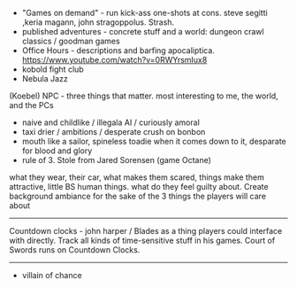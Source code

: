 
* "Games on demand" - run kick-ass one-shots at cons.  steve segitti ,keria magann, john stragoppolus. Strash.
* published adventures - concrete stuff and a world:  dungeon crawl classics / goodman games
* Office Hours - descriptions and barfing apocaliptica. https://www.youtube.com/watch?v=0RWYrsmIux8
* kobold fight club
* Nebula Jazz


(Koebel) NPC - three things that matter. most interesting to me, the world, and the PCs
  - naive and childlike / illegala AI / curiously amoral
  - taxi drier / ambitions / desperate crush on bonbon
  - mouth like a sailor, spineless toadie when it comes down to it,  desparate for blood and glory
  - rule of 3.  Stole from Jared Sorensen (game Octane)

what they wear, their car, what makes them scared, things make them attractive,
little BS human things. what do they feel guilty about. Create background ambiance
for the sake of the 3 things the players will care about

----------
Countdown clocks - john harper / Blades as a thing players could interface with
directly.  Track all kinds of time-sensitive stuff in his games. Court of Swords
runs on Countdown Clocks.

----------

* villain of chance
